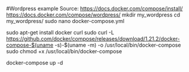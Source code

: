 #Wordpress example
Source: https://docs.docker.com/compose/install/ https://docs.docker.com/compose/wordpress/
mkdir my_wordpress
cd my_wordpress/
sudo nano docker-compose.yml

sudo apt-get install docker curl
sudo curl -L https://github.com/docker/compose/releases/download/1.21.2/docker-compose-$(uname -s)-$(uname -m) -o /usr/local/bin/docker-compose
sudo chmod +x /usr/local/bin/docker-compose

docker-compose up -d